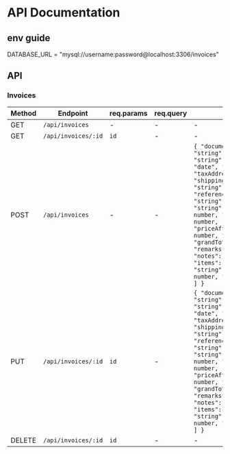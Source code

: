 # API Documentation
## env guide

DATABASE_URL = "mysql://username:password@localhost:3306/invoices"

## API

### Invoices



| Method | Endpoint            | req.params | req.query   | req.body                                                                                                                                                            |
|--------|---------------------|------------|-------------|---------------------------------------------------------------------------------------------------------------------------------------------------------------------|
| GET    | `/api/invoices`     | -          | - | -                                                                                                                                                                   |
| GET    | `/api/invoices/:id` | `id`       | -           | -                                                                                                                                                                   |
| POST   | `/api/invoices`     | -          | -           | `{ "documentNumber": "string", "customerName": "string", "issueDate": "date", "dueDate": "date", "taxAddress": "string", "shippingAddress": "string", "referenceDocumentNumber": "string", "currency": "string", "netPrice": number, "discount": number, "priceAfterDiscount": number, "vat": number, "grandTotalPrice": number, "remarks": "string", "notes": "string", "items": [ { "name": "string", "quantity": number, "price": number } ] }` |
| PUT    | `/api/invoices/:id` | `id`       | -           | `{ "documentNumber": "string", "customerName": "string", "issueDate": "date", "dueDate": "date", "taxAddress": "string", "shippingAddress": "string", "referenceDocumentNumber": "string", "currency": "string", "netPrice": number, "discount": number, "priceAfterDiscount": number, "vat": number, "grandTotalPrice": number, "remarks": "string", "notes": "string", "items": [ { "name": "string", "quantity": number, "price": number } ] }` |
| DELETE | `/api/invoices/:id` | `id`       | -           | -                                                                                                                                                                   |
